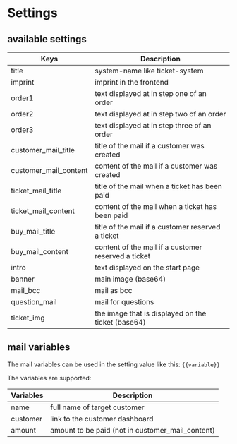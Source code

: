 # Settings

## available settings

| Keys                      | Description                                         |
| ------------------------- |-----------------------------------------------------|
| title                     | system-name like ticket-system                      |
| imprint                   | imprint in the frontend                             |
| order1                    | text displayed at in step one of an order           |
| order2                    | text displayed at in step two of an order           |
| order3                    | text displayed at in step three of an order         |
| customer_mail_title       | title of the mail if a customer was created         |
| customer_mail_content     | content of the mail if a customer was created       |
| ticket_mail_title         | title of the mail when a ticket has been paid       |
| ticket_mail_content       | content of the mail when a ticket has been paid     |
| buy_mail_title            | title of the mail if a customer reserved a ticket   |
| buy_mail_content          | content of the mail if a customer reserved a ticket |
| intro                     | text displayed on the start page                    |
| banner                    | main image (base64)                                 |
| mail_bcc                  | mail as bcc                                         |
| question_mail             | mail for questions                                  |
| ticket_img                | the image that is displayed on the ticket (base64)  |

## mail variables

The mail variables can be used in the setting value like this:
`{{variable}}`  

The variables are supported:  

| Variables                 | Description                                      |
| ------------------------- | ------------------------------------------------ |
| name                      | full name of target customer                     |
| customer                  | link to the customer dashboard                   |
| amount                    | amount to be paid (not in customer_mail_content) |
